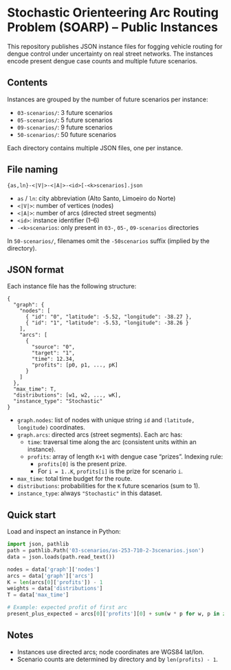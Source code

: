 # Stochastic Orienteering Arc Routing Problem (SOARP) – Public Instances

This repository publishes JSON instance files for fogging vehicle routing for
dengue control under uncertainty on real street networks. The instances encode
present dengue case counts and multiple future scenarios.

## Contents

Instances are grouped by the number of future scenarios per instance:

- `03-scenarios/`: 3 future scenarios
- `05-scenarios/`: 5 future scenarios
- `09-scenarios/`: 9 future scenarios
- `50-scenarios/`: 50 future scenarios

Each directory contains multiple JSON files, one per instance.

## File naming

```
{as,ln}-<|V|>-<|A|>-<id>[-<k>scenarios].json
```

- `as` / `ln`: city abbreviation (Alto Santo, Limoeiro do Norte)
- `<|V|>`: number of vertices (nodes)
- `<|A|>`: number of arcs (directed street segments)
- `<id>`: instance identifier (1–6)
- `-<k>scenarios`: only present in `03-`, `05-`, `09-scenarios` directories

In `50-scenarios/`, filenames omit the `-50scenarios` suffix (implied by the
directory).

## JSON format

Each instance file has the following structure:

```
{
  "graph": {
    "nodes": [
      { "id": "0", "latitude": -5.52, "longitude": -38.27 },
      { "id": "1", "latitude": -5.53, "longitude": -38.26 }
    ],
    "arcs": [
      {
        "source": "0",
        "target": "1",
        "time": 12.34,
        "profits": [p0, p1, ..., pK]
      }
    ]
  },
  "max_time": T,
  "distributions": [w1, w2, ..., wK],
  "instance_type": "Stochastic"
}
```

- `graph.nodes`: list of nodes with unique string `id` and
  `(latitude, longitude)` coordinates.
- `graph.arcs`: directed arcs (street segments). Each arc has:
  - `time`: traversal time along the arc (consistent units within an instance).
  - `profits`: array of length `K+1` with dengue case “prizes”. Indexing rule:
    - `profits[0]` is the present prize.
    - For `i = 1..K`, `profits[i]` is the prize for scenario `i`.
- `max_time`: total time budget for the route.
- `distributions`: probabilities for the `K` future scenarios (sum to 1).
- `instance_type`: always `"Stochastic"` in this dataset.

## Quick start

Load and inspect an instance in Python:

```python
import json, pathlib
path = pathlib.Path('03-scenarios/as-253-710-2-3scenarios.json')
data = json.loads(path.read_text())

nodes = data['graph']['nodes']
arcs = data['graph']['arcs']
K = len(arcs[0]['profits']) - 1
weights = data['distributions']
T = data['max_time']

# Example: expected profit of first arc
present_plus_expected = arcs[0]['profits'][0] + sum(w * p for w, p in zip(weights, arcs[0]['profits'][1:]))
```

## Notes

- Instances use directed arcs; node coordinates are WGS84 lat/lon.
- Scenario counts are determined by directory and by `len(profits) - 1`.
